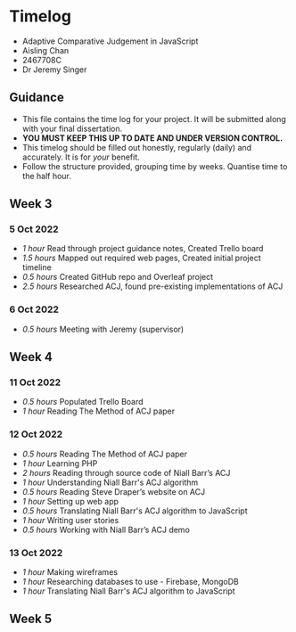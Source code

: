 # Timelog

* Adaptive Comparative Judgement in JavaScript
* Aisling Chan 
* 2467708C
* Dr Jeremy Singer

## Guidance

* This file contains the time log for your project. It will be submitted along with your final dissertation.
* **YOU MUST KEEP THIS UP TO DATE AND UNDER VERSION CONTROL.**
* This timelog should be filled out honestly, regularly (daily) and accurately. It is for *your* benefit.
* Follow the structure provided, grouping time by weeks.  Quantise time to the half hour.

## Week 3

### 5 Oct 2022

* *1 hour* Read through project guidance notes, Created Trello board
* *1.5 hours* Mapped out required web pages, Created initial project timeline
* *0.5 hours* Created GitHub repo and Overleaf project
* *2.5 hours* Researched ACJ, found pre-existing implementations of ACJ

### 6 Oct 2022

* *0.5 hours* Meeting with Jeremy (supervisor)

## Week 4

### 11 Oct 2022

* *0.5 hours* Populated Trello Board
* *1 hour* Reading The Method of ACJ paper

### 12 Oct 2022

* *0.5 hours* Reading The Method of ACJ paper
* *1 hour* Learning PHP
* *2 hours* Reading through source code of Niall Barr’s ACJ
* *1 hour* Understanding Niall Barr's ACJ algorithm
* *0.5 hours* Reading Steve Draper’s website on ACJ
* *1 hour* Setting up web app
* *0.5 hours* Translating Niall Barr's ACJ algorithm to JavaScript
* *1 hour* Writing user stories
* *0.5 hours* Working with Niall Barr’s ACJ demo

### 13 Oct 2022

* *1 hour* Making wireframes
* *1 hour* Researching databases to use - Firebase, MongoDB
* *1 hour* Translating Niall Barr's ACJ algorithm to JavaScript

## Week 5

